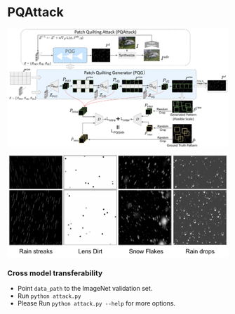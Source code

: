 # PQAttack

<p align="center">
  <img src="paper_image/PQGAN_Flow.pdf">
</p>

<p align="center">
  <img src="paper_image/patterns.pdf">
</p>


### Cross model transferability
- Point `data_path` to the ImageNet validation set.
- Run `python attack.py`
- Please Run `python attack.py --help` for more options.

